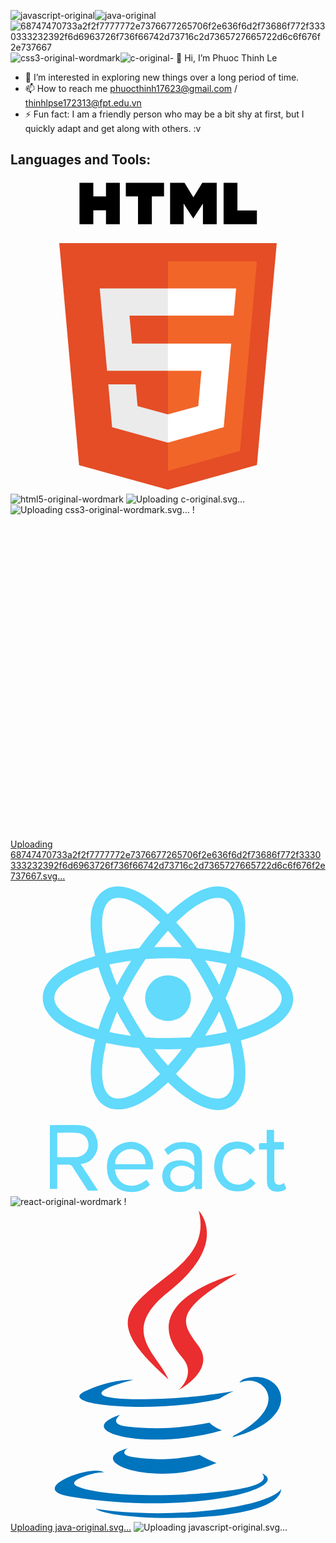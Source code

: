![javascript-original](https://github.com/user-attachments/assets/a1c545e6-38cf-4070-b800-1005830817c3)![java-original](https://github.com/user-attachments/assets/66ce4610-e708-4147-9b78-52cd2f2feb6f)![68747470733a2f2f7777772e7376677265706f2e636f6d2f73686f772f3330333232392f6d6963726f736f66742d73716c2d7365727665722d6c6f676f2e737667](https://github.com/user-attachments/assets/67ae0e0d-8048-4f55-b80e-7940085937f5)![css3-original-wordmark](https://github.com/user-attachments/assets/4ab115ad-a72c-468b-b34f-e57cfa5cd9c4)![c-original](https://github.com/user-attachments/assets/ccf85984-9bb0-4ee9-b370-54edd03b95e6)- 👋 Hi, I’m Phuoc Thinh Le
- 👀 I’m interested in exploring new things over a long period of time.
- 📫 How to reach me phuocthinh17623@gmail.com / thinhlpse172313@fpt.edu.vn
- ⚡ Fun fact: I am a friendly person who may be a bit shy at first, but I quickly adapt and get along with others. :v
## Languages and Tools:

<svg xmlns="http://www.w3.org/2000/svg" viewBox="0 0 128 128"><path fill="#E44D26" d="M27.854 116.354l-8.043-90.211h88.378l-8.051 90.197-36.192 10.033z"/><path fill="#F16529" d="M64 118.704l29.244-8.108 6.881-77.076H64z"/><path fill="#EBEBEB" d="M64 66.978H49.359l-1.01-11.331H64V44.583H36.257l.264 2.969 2.72 30.489H64zm0 28.733l-.049.013-12.321-3.328-.788-8.823H39.735l1.55 17.372 22.664 6.292.051-.015z"/><path d="M28.034 1.627h5.622v5.556H38.8V1.627h5.623v16.822H38.8v-5.633h-5.143v5.633h-5.623V1.627zm23.782 5.579h-4.95V1.627h15.525v5.579h-4.952v11.243h-5.623V7.206zm13.039-5.579h5.862l3.607 5.911 3.603-5.911h5.865v16.822h-5.601v-8.338l-3.867 5.981h-.098l-3.87-5.981v8.338h-5.502V1.627zm21.736 0h5.624v11.262h7.907v5.561H86.591V1.627z"/><path fill="#fff" d="M63.962 66.978v11.063h13.624L76.302 92.39l-12.34 3.331v11.51l22.682-6.286.166-1.87 2.6-29.127.27-2.97h-2.982zm0-22.395v11.064h26.725l.221-2.487.505-5.608.265-2.969z"/></svg>![html5-original-wordmark](https://github.com/user-attachments/assets/ddf3e105-3df5-40b7-8e41-f5268d02174e)
 ![U<svg xmlns="http://www.w3.org/2000/svg" viewBox="0 0 128 128"><path fill="#659AD3" d="M115.4 30.7L67.1 2.9c-.8-.5-1.9-.7-3.1-.7-1.2 0-2.3.3-3.1.7l-48 27.9c-1.7 1-2.9 3.5-2.9 5.4v55.7c0 1.1.2 2.4 1 3.5l106.8-62c-.6-1.2-1.5-2.1-2.4-2.7z"/><path fill="#03599C" d="M10.7 95.3c.5.8 1.2 1.5 1.9 1.9l48.2 27.9c.8.5 1.9.7 3.1.7 1.2 0 2.3-.3 3.1-.7l48-27.9c1.7-1 2.9-3.5 2.9-5.4V36.1c0-.9-.1-1.9-.6-2.8l-106.6 62z"/><path fill="#fff" d="M85.3 76.1C81.1 83.5 73.1 88.5 64 88.5c-13.5 0-24.5-11-24.5-24.5s11-24.5 24.5-24.5c9.1 0 17.1 5 21.3 12.5l13-7.5c-6.8-11.9-19.6-20-34.3-20-21.8 0-39.5 17.7-39.5 39.5s17.7 39.5 39.5 39.5c14.6 0 27.4-8 34.2-19.8l-12.9-7.6z"/></svg>ploading c-original.svg…]()
![<svg xmlns="http://www.w3.org/2000/svg" viewBox="0 0 128 128"><path fill="#131313" d="M89.234 5.856H81.85l7.679 8.333v3.967H73.713v-4.645h7.678l-7.678-8.333V1.207h15.521v4.649zm-18.657 0h-7.384l7.679 8.333v3.967H55.055v-4.645h7.679l-7.679-8.333V1.207h15.522v4.649zm-18.474.19h-7.968v7.271h7.968v4.839H38.471V1.207h13.632v4.839z"/><path fill="#1572B6" d="M27.613 116.706l-8.097-90.813h88.967l-8.104 90.798-36.434 10.102-36.332-10.087z"/><path fill="#33A9DC" d="M64.001 119.072l29.439-8.162 6.926-77.591H64.001v85.753z"/><path fill="#fff" d="M64 66.22h14.738l1.019-11.405H64V43.677h27.929l-.267 2.988-2.737 30.692H64V66.22z"/><path fill="#EBEBEB" d="M64.067 95.146l-.049.014-12.404-3.35-.794-8.883H39.641l1.561 17.488 22.814 6.333.052-.015V95.146z"/><path fill="#fff" d="M77.792 76.886L76.45 91.802l-12.422 3.353v11.588l22.833-6.328.168-1.882 1.938-21.647H77.792z"/><path fill="#EBEBEB" d="M64.039 43.677v11.137H37.136l-.224-2.503-.507-5.646-.267-2.988h27.901zM64 66.221v11.138H51.753l-.223-2.503-.508-5.647-.267-2.988H64z"/></svg>Uploading css3-original-wordmark.svg…]()
!<?xml version="1.0" encoding="utf-8"?><!-- Uploaded to: SVG Repo, www.svgrepo.com, Generator: SVG Repo Mixer Tools -->
<svg width="800px" height="800px" viewBox="0 -141.54 1478.201 1478.201" xmlns="http://www.w3.org/2000/svg">

<g transform="matrix(.569 0 0 .569 199.451 -82.735)">

<linearGradient id="a" gradientUnits="userSpaceOnUse" x1="-2901.952" y1="923.573" x2="-2061.249" y2="1420.331" gradientTransform="matrix(.1234 0 0 -.1234 1158.33 1550.273)">

<stop offset="0" stop-color="#909ca9"/>

<stop offset="1" stop-color="#ededee"/>

</linearGradient>

<path fill="url(#a)" d="M1410.773 814.195l-286.9 93.683-249.599 110.161-69.829 18.435c-17.784 16.916-36.431 34.049-56.599 51.397-22.119 19.082-42.72 36.433-58.553 49.008-17.564 13.88-43.587 39.902-56.814 56.38-19.735 24.721-35.348 50.96-42.071 71.13-11.928 36.433-6.07 73.297 16.916 107.346 29.492 43.369 88.261 87.606 156.785 117.749 34.916 15.4 93.683 35.132 137.92 46.19 73.512 18.651 215.771 38.819 294.054 41.857 15.828.65 37.082.65 37.947 0 1.737-1.088 13.881-24.289 27.979-53.129 48.142-98.238 82.838-190.402 101.703-269.119 11.276-47.706 20.166-111.246 26.019-186.492 1.521-21.036 2.169-91.514.868-115.37-1.953-39.033-5.423-70.692-10.84-101.703-.868-4.555-1.088-8.676-.652-8.892.865-.65 3.467-1.517 38.815-11.712l-7.153-16.912v-.005h.004zm-65.49 38.386c2.602 0 9.539 66.573 11.273 108.646.436 8.89.216 14.745-.216 14.745-1.733 0-36.649-20.599-61.583-36.212-21.687-13.663-62.888-40.988-69.393-46.192-2.173-1.517-1.957-1.733 15.828-7.807 30.14-10.194 101.706-33.18 104.091-33.18zm-146.161 48.143c1.953 0 6.937 2.816 18.865 10.191 44.671 27.974 105.393 61.805 131.415 73.083 8.022 3.469 8.887 2.166-9.542 14.746-39.468 26.889-88.697 53.344-148.983 80.018-10.624 4.771-19.514 8.456-19.73 8.456-.432 0 .865-5.418 2.598-11.925 14.53-54.001 22.772-108.647 23.208-152.452.216-21.687.216-21.687 2.169-22.334-.436.217-.22.217 0 .217zm-30.142 11.492c1.297 1.299.432 49.877-1.304 63.104-3.903 31.662-9.975 61.153-19.947 94.335-2.386 8.018-4.558 14.745-4.987 15.177-.872 1.083-30.581-27.975-40.339-39.251-16.916-19.518-30.141-39.035-39.9-58.117-4.988-9.759-12.793-28.84-12.144-29.492 3.469-2.385 117.753-46.622 118.621-45.756zm-141.826 55.731c.216 0 .432 0 .652.216.432.434 1.953 3.905 3.254 7.807 6.937 18.867 22.548 46.624 35.997 64.407 14.746 19.518 34.048 40.334 50.091 53.996 5.207 4.337 9.975 8.456 10.624 9.108 1.304 1.302 1.737 1.083-33.612 14.53-40.981 15.613-85.656 31.226-136.835 47.706a6825.474 6825.474 0 0 0-36.643 11.928c-1.955.652-1.303-.434 4.335-9.323 25.371-39.686 63.97-117.536 85.657-172.618 3.687-9.542 7.373-19.082 8.025-21.251.868-3.038 1.95-4.121 4.768-5.64 1.518-.43 3.038-.866 3.687-.866zm-43.367 17.999c.649.436-10.411 23.637-21.254 44.889-21.036 40.985-44.022 81.323-74.815 130.331-5.204 8.456-10.19 16.265-10.842 17.132-1.083 1.519-1.519 1.083-4.988-5.638-7.373-14.53-13.447-33.181-16.699-50.313-3.254-16.916-2.602-46.406 1.086-64.621 2.816-13.444 2.602-13.227 9.107-16.481 27.757-14.095 117.537-56.166 118.405-55.299zm374.073 15.182v9.107c0 48.359-5.204 114.716-12.797 163.077-1.301 8.456-2.389 15.393-2.602 15.613 0 0-6.288-1.733-13.661-3.905-32.527-10.193-67.875-25.156-99.754-42.718-21.038-11.494-51.612-30.363-50.743-31.231.213-.215 9.323-4.986 19.947-10.625 42.509-22.118 83.274-45.972 118.622-69.609 13.229-8.892 33.176-23.202 37.518-27.107l3.47-2.602zm-537.802 64.185c.867 0 .65 1.735-.651 9.542-.868 5.64-1.951 16.049-2.382 23.202-1.739 31.662 3.469 55.084 19.082 87.177 4.337 8.892 7.809 16.265 7.589 16.48-1.519 1.303-145.074 43.375-190.183 55.734-13.444 3.685-25.152 6.939-26.024 7.153-1.515.436-1.733.22-1.083-3.47 4.987-31.875 29.276-73.512 63.104-108.644 22.554-23.419 40.554-37.08 71.347-54.648 22.119-12.575 56.165-31.439 58.767-32.309.002-.217.218-.217.434-.217zm338.295 60.503c.216-.216 5.42 2.605 11.708 6.29 46.408 26.891 111.03 51.83 166.108 64.623l4.991 1.086-6.941 3.899c-28.84 16.049-123.606 55.515-220.538 91.732-14.098 5.202-27.975 10.409-30.581 11.492-2.602 1.083-4.988 1.735-4.988 1.519 0-.22 3.906-7.809 8.89-17.132 27.107-50.744 54.433-112.547 68.311-155.485 1.739-4.12 2.82-7.805 3.04-8.024zm-34.48 11.278c.22.221-1.517 4.771-3.687 9.975-18.865 45.756-43.59 95.636-75.249 151.583-8.022 14.314-14.746 25.808-14.966 25.808-.213 0-6.721-3.906-14.527-8.676-45.976-28.192-86.743-62.888-113.414-96.501l-3.905-4.771 19.732-5.422c70.696-19.298 130.762-40.116 190.4-65.704 8.459-3.471 15.4-6.292 15.616-6.292zm214.253 74.815s.217.217 0 0c.216 4.988-10.844 49.661-19.953 81.969-7.589 27.107-14.098 48.361-26.022 85.874-5.204 16.485-9.755 30.143-9.975 30.143-.216 0-1.517-.216-2.818-.647-64.405-11.714-122.089-27.977-176.303-49.661-15.182-6.074-36.866-15.833-38.167-16.916-.432-.438 12.58-6.506 29.06-13.663 98.669-43.154 201.024-92.164 236.153-113.196 4.119-2.603 7.373-3.903 8.025-3.903zm-494.646 16.916c.434.432-27.107 40.118-65.709 94.114-13.444 18.867-29.057 40.985-34.911 49.225-5.856 8.241-14.746 21.253-19.734 29.06l-9.112 14.096-9.759-8.24c-11.494-9.544-31.442-29.927-40.333-41.204-18.651-23.201-31.226-47.706-36.214-70.04-2.386-10.411-2.386-15.618-.22-16.265 3.252-.867 61.153-14.53 115.37-27.11 30.143-6.937 65.054-15.177 77.632-18.213 12.579-3.041 22.774-5.423 22.99-5.423zm27.756 10.626l6.937 7.806c31.231 34.914 63.108 60.724 101.708 83.272 6.941 3.906 12.144 7.373 11.708 7.594-1.514 1.083-134.016 48.136-195.385 69.389-34.478 12.143-62.888 21.901-63.102 21.901-.216 0-2.169-1.299-4.341-2.818l-3.901-2.82 6.288-9.106c20.383-29.493 45.976-61.803 101.707-129.028l38.381-46.19zm173.053 123.822c.213-.215 9.755 3.252 21.464 7.594 28.195 10.624 50.527 17.345 80.456 24.936 36.866 9.326 90.211 18.434 121.657 21.035 4.771.432 7.373.868 6.505 1.519-1.521.868-33.395 11.494-56.816 18.867-37.302 11.708-151.149 45.32-243.962 71.995-17.132 4.987-31.879 9.108-32.746 9.323-2.166.436-9.325-1.519-9.325-2.386 0-.431 5.204-7.153 11.494-14.527 31.225-37.3 62.238-78.935 88.044-118.403 7.154-10.846 13.229-19.736 13.229-19.953zm-38.17 1.087c.216.216-15.179 24.936-42.066 67.439-11.496 17.999-24.291 38.383-28.846 45.54-4.337 6.939-10.842 17.784-14.527 23.854l-6.29 11.061-3.252-.868c-7.809-2.169-62.672-21.471-77.202-27.325-18-7.157-36.649-15.829-50.529-23.202-17.346-9.326-39.03-23.206-37.297-23.637.433-.216 30.143-8.243 65.922-17.999 94.984-25.809 147.678-40.77 182.161-51.612 6.29-1.952 11.71-3.471 11.926-3.251zm269.985 63.318h.216c.868 2.171-34.26 99.755-47.06 130.547-2.815 6.939-3.896 8.677-5.417 8.456-3.687-.213-54.646-7.37-85.66-11.925-53.994-8.24-144.641-24.073-167.409-29.275l-5.204-1.083 32.307-7.378c69.396-15.613 102.791-24.069 136.619-34.478 42.722-13.011 85.011-29.276 127.729-49.225 6.722-3.037 12.361-5.422 13.879-5.639z"/>

<linearGradient id="b" gradientUnits="userSpaceOnUse" x1="-2882.7" y1="10288.81" x2="-2206.249" y2="10288.81" gradientTransform="matrix(.1234 0 0 -.1234 1158.33 1550.273)">

<stop offset="0" stop-color="#939fab"/>

<stop offset="1" stop-color="#dcdee1"/>

</linearGradient>

<path fill="url(#b)" d="M1114.983 145.414c-4.771-.647-81.757 27.11-131.415 47.275-67.01 27.327-119.052 53.351-151.148 75.899-11.925 8.461-26.891 23.422-29.273 29.276-.867 2.169-1.303 4.771-1.303 7.373l29.06 27.541 69.175 22.119 164.594 29.493 188.228 32.312 1.953-16.264c-.649 0-1.085-.216-1.73-.216l-24.728-3.905-4.984-8.89c-25.59-45.107-53.781-101.056-70.261-138.789-12.793-29.276-24.938-63.102-31.662-87.391-3.687-14.746-4.119-15.613-6.501-15.829v-.005h-.005zm-3.474 11.063h.223c.213.214 1.081 6.29 1.95 13.442 3.683 30.364 10.411 59.635 21.035 91.297 8.022 23.855 8.022 22.555-1.301 19.734-22.119-6.07-121.221-23.202-193-33.177-11.494-1.519-21.253-3.036-21.253-3.252-.867-.867 51.827-28.41 75.031-39.25 29.709-13.665 111.246-47.711 117.315-48.794zm-209.047 97.15l8.461 2.816c45.97 15.616 161.551 37.736 225.31 42.94 7.154.651 13.229 1.303 13.442 1.303.216.216-5.852 3.469-13.661 7.154-30.79 15.397-64.621 34.264-88.042 48.794-6.937 4.335-13.229 7.807-14.094 7.807-.868 0-5.42-.868-10.191-1.519l-8.674-1.303-21.683-21.253c-38.167-37.08-68.094-65.704-79.588-76.549l-11.28-10.19zm-8.671 6.721l30.576 38.168c16.696 21.035 33.611 41.635 37.301 46.187 3.683 4.557 6.721 8.245 6.505 8.461-.868.65-44.236-7.809-67.226-13.011-23.637-5.423-33.395-8.025-47.924-12.577l-11.928-3.905v-3.038c.216-14.53 18.651-36.214 49.877-58.331l2.819-1.954zm259.791 52.046c.869 0 1.95 1.951 4.552 7.806 7.373 16.263 30.364 60.07 35.997 68.526 1.74 2.822 4.771 3.038-25.802-1.95-73.512-11.93-97.152-15.829-97.152-16.263 0-.216 2.169-1.735 4.988-3.254 22.771-12.575 45.756-28.624 66.142-45.756 4.988-4.121 9.542-8.024 10.407-8.676.216-.433.652-.649.868-.433z"/>

<radialGradient id="c" cx="-14217.448" cy="7277.705" r="898.12" gradientTransform="matrix(-.1185 -.0178 -.036 .237 -198.955 -1314.415)" gradientUnits="userSpaceOnUse">

<stop offset="0" stop-color="#ee352c"/>

<stop offset="1" stop-color="#a91d22"/>

</radialGradient>

<path fill="url(#c)" d="M804.66 294.828s-4.768 7.593-.215 18.87c2.822 6.937 11.061 15.393 20.384 24.069 0 0 96.5 94.114 108.211 107.561 53.344 61.585 76.549 122.305 78.718 206.012 1.301 53.78-8.894 101.054-34.264 155.919-45.106 98.453-140.307 207.098-287.117 327.67l21.472-7.157c13.878-10.411 32.745-21.467 76.982-45.756 102.137-55.952 217.071-107.346 358.028-160.258 202.971-76.335 536.715-165.681 726.676-194.736l19.737-3.038-3.038-4.771c-17.345-26.891-29.276-43.587-43.59-61.369-41.633-51.612-92.157-93.463-153.964-128.161-85.007-47.489-194.956-84.571-334.173-112.112-26.239-5.207-83.923-15.181-130.763-22.337-99.321-15.393-163.51-26.021-234.203-38.165-25.37-4.339-63.323-10.843-88.478-16.263-13.011-2.822-37.947-8.676-57.464-15.398-15.613-6.075-38.168-12.147-42.939-30.58zm55.952 54.216c.214-.214 3.683 1.083 8.24 2.602 8.24 2.816 18.865 6.07 31.446 9.542a1599.47 1599.47 0 0 0 28.624 7.589c13.011 3.251 23.852 6.288 24.068 6.288 1.521 1.519 23.424 71.558 30.797 98.449 2.815 10.195 4.988 18.867 4.771 18.867-.223.22-2.605-3.469-5.423-8.456-25.373-44.673-65.491-89.995-111.899-126.428-6.069-4.333-10.624-8.237-10.624-8.453zm106.692 29.492c1.085 0 5.856.651 11.708 1.951 36.866 8.24 103.008 20.818 145.293 27.975 7.157 1.083 12.797 2.387 12.797 2.818 0 .436-2.605 1.951-5.859 3.688-7.153 3.685-35.997 20.815-45.536 27.322-24.073 16.047-45.756 33.395-61.371 49.008-6.288 6.29-11.712 11.494-11.712 11.494s-1.297-3.685-2.386-8.242c-7.802-30.143-24.069-74.816-38.815-106.258-2.386-4.986-4.339-9.541-4.339-9.973 0 .433 0 .217.22.217zm187.795 35.781c1.301.432 3.47 7.806 7.806 24.069 8.025 31.446 11.712 66.576 10.411 99.321-.436 9.108-.868 17.564-1.304 18.651l-.649 2.166-11.276-3.685c-23.204-7.373-60.935-18.435-93.245-27.541-18.436-4.988-33.395-9.542-33.395-9.975 0-1.303 26.891-28.192 38.383-38.383 21.898-19.303 81.316-65.275 83.269-64.623zm14.963 2.166c.652-.647 89.779 14.746 130.331 22.554 30.145 5.854 73.948 14.963 76.549 16.049 1.301.432-3.254 3.034-17.784 9.539-57.248 25.808-99.754 49.008-142.036 77.202-11.06 7.373-20.386 13.444-20.602 13.444-.216 0-.433-6.287-.433-13.878 0-41.201-8.241-82.838-23.424-117.968-1.517-3.47-2.818-6.722-2.601-6.942zm230.516 45.542c.652.65-2.169 18.217-4.771 28.624-7.806 32.312-28.84 80.24-54.643 125.343-4.558 8.024-8.677 14.53-9.114 14.746-.429.216-6.285-3.038-13.009-6.941-25.154-14.746-53.778-28.624-85.007-41.637-8.671-3.685-16.263-6.723-16.48-7.153-1.521-1.303 68.308-47.493 105.174-69.612 29.276-17.781 76.982-44.239 77.85-43.37zm16.48 2.601c1.953 0 41.421 10.844 62.019 16.916 50.963 15.181 109.512 36.648 147.679 53.996l15.828 7.159-11.056 2.6c-93.245 21.467-173.049 46.192-250.034 77.418-6.289 2.602-11.928 4.771-12.357 4.771-.436 0 1.733-4.987 4.552-11.061 23.204-49.225 38.167-100.62 41.85-144.427.221-4.121.867-7.372 1.519-7.372zm-392.938 90.213c.649-.652 30.793 6.506 47.057 11.056 24.721 6.942 77.198 24.505 77.198 25.808 0 .216-5.853 5.204-12.79 11.278-28.408 23.637-55.734 48.572-88.481 80.234-9.759 9.328-17.997 16.917-18.429 16.917-.436 0-.649-1.304-.436-3.038 4.987-36.433 3.906-83.272-3.034-130.763-.653-6.074-1.302-11.276-1.085-11.492zm633.433.652c.429.431-13.881 22.984-22.988 35.777-13.009 18.649-32.098 43.375-75.252 97.588-22.765 28.622-48.358 60.936-56.812 71.778-8.678 10.842-15.831 19.948-16.051 19.948-.216 0-3.031-3.901-6.069-8.671-24.289-36.433-53.349-68.311-87.829-96.935-6.505-5.423-13.658-11.278-16.044-13.013-2.386-1.734-4.339-3.469-4.339-3.685 0-.649 36.862-16.483 64.841-27.757 49.01-19.952 115.794-43.805 165.892-59.203 26.24-8.239 54.215-16.263 54.651-15.827zm16.696 4.334c.865-.215 6.072 2.387 12.361 6.07 52.697 30.143 104.305 68.962 145.077 108.864 11.492 11.278 39.9 40.77 39.464 40.986 0 0-9.975.867-21.683 1.733-91.296 6.942-208.178 26.239-320.511 53.345-7.589 1.733-14.31 3.252-14.746 3.252-.429 0 8.025-8.456 18.653-18.647 65.922-63.538 96.067-103.656 131.628-175.22 4.986-10.623 9.325-19.731 9.757-20.383-.216 0-.216 0 0 0zm-482.936 49.446c3.038.647 31.229 13.88 52.48 24.503 19.517 9.755 48.794 25.372 50.311 26.671.216.216-10.195 5.638-22.984 11.928-40.772 20.384-75.684 39.682-112.118 61.802-10.408 6.29-19.082 11.497-19.298 11.497-.868 0-.652-.872 5.204-11.497 19.518-35.561 35.129-78.065 44.023-119.486.864-3.252 1.733-5.418 2.382-5.418zm-28.192 5.202c.652.652-6.721 27.323-11.273 41.853-8.894 27.541-23.856 62.02-38.383 88.043-3.474 6.069-8.677 14.961-11.496 19.948l-5.42 8.674-12.144-11.707c-14.094-13.663-25.59-22.12-40.333-29.712-5.859-3.033-10.411-5.638-10.411-6.069 0-1.735 37.082-35.347 65.49-59.635 20.383-17.566 63.321-52.045 63.97-51.395zm172.404 70.913l10.627 6.937c24.282 15.833 52.906 36.866 74.813 55.298 12.357 10.19 36.21 31.662 40.985 36.866l2.598 2.822-17.561 4.986c-99.321 27.538-176.087 52.043-265.649 85.007-9.975 3.685-18.433 6.721-19.085 6.721-1.297 0-2.385 1.083 19.954-19.519 57.251-52.691 107.992-110.812 145.726-167.411l7.592-11.707zm-45.324 11.276c.432.432-29.276 42.284-47.06 65.922-21.251 28.192-58.985 75.465-85.007 106.256-10.84 12.797-20.163 23.422-20.599 23.64-.652.216-.868-3.036-.868-8.024 0-26.242-6.721-54.216-18.433-78.068-4.988-9.975-5.856-12.361-4.768-13.444 4.119-3.688 67.223-39.686 107.123-61.153 26.89-14.312 68.956-35.563 69.612-35.129zm-274.107 67.225c.652 0 5.64 2.6 11.279 5.638 13.878 7.589 26.239 16.046 37.298 25.156.432.432-5.204 4.988-12.577 10.406-20.602 14.746-51.828 38.385-70.041 52.915-19.088 15.18-19.734 15.613-17.568 12.361 14.314-21.903 21.467-34.264 29.06-50.093 6.721-14.094 13.442-30.793 18.213-45.323 1.734-6.289 3.904-11.06 4.336-11.06zm73.083 57.248c1.081-.214 2.386 1.735 8.238 10.411 12.361 18.429 21.903 43.154 24.292 63.104l.429 4.339-29.705 11.494c-53.133 20.599-102.139 40.985-135.322 56.162-9.322 4.339-25.587 12.144-36.211 17.352-10.627 5.418-19.301 9.539-19.301 9.323s6.721-5.204 14.961-11.278c64.844-47.055 121.007-98.669 163.076-150.279 4.555-5.423 8.677-10.411 9.107-10.627l.436-.001zm-33.612 8.242c.868.867-23.853 28.84-40.768 45.971-41.853 42.723-83.273 76.12-134.669 108.649-6.505 4.119-12.359 7.804-13.011 8.24-1.519.867.432-1.303 22.986-25.808 14.314-15.397 25.155-28.408 37.516-44.453 8.24-10.624 9.759-12.143 21.688-20.604 31.878-22.987 105.39-72.864 106.258-71.995z"/>

</g>

<path fill="#231F1F" d="M265.747 900.102c-2.276 0-4.553.217-6.809.217-45.975 2.45-76.983 22.683-95.113 62.195-15.506 35.735-13.813 82.446.174 118.4 16.265 35.131 42.547 53.672 86.416 60.675 9.282 1.52 15.506 6.616 33.483 27.606l22.12 25.915h40.118l-26.676-26.892c-14.746-14.745-26.673-27.584-26.673-28.712 0-1.127 5.641-3.599 12.469-5.68 22.51-6.812 41.203-24.202 54.279-50.854 10.583-21.402 12.102-28.018 13.619-54.646 3.969-79.26-37.82-128.813-107.409-128.247l.002.023zm35.173 207.27c-19.517 9.453-47.857 11.34-66.356 4.553-19.127-7.025-37.646-26.889-45.975-49.377-9.259-24.591-7.937-69.956 2.646-90.386 17.023-32.528 39.534-47.49 72.43-47.49 48.792 0 76.549 29.884 80.171 86.048 2.863 46.885-12.838 82.058-42.895 96.632l-.021.02zm693.025-139.568c-16.828 0-29.709 6.811-38.385 20.231l-6.809 10.627v-27.628h-29.123v165.678h29.104v-52.956c0-48.424.604-54.084 7.371-67.335 9.326-18.172 25.371-27.234 40.879-22.897l10.408 3.036v-28.712h-13.445v-.044zm-171.098-1.519c-5.705 0-11.756.76-17.781 2.084-38.971 10.19-60.938 47.489-59.594 85.873 0 32.139 6.244 48.206 21.752 65.057 31.77 26.065 60.502 28.146 99.275 14.161 6.615-2.819 13.814-6.072 13.814-6.072v-26.065l-13.814 7.156c-31.379 13.661-55.016 13.661-73.949-2.43-12.076-12.296-17.391-27.042-19.84-43.868h117.426v-22.339c0-45.539-27.41-74.294-67.313-73.557h.024zm-47.492 72.647s4.338-28.407 20.428-39.554c7.744-5.466 16.633-8.11 25.328-8.11 8.719 0 17.414 2.818 24.592 8.306 14.748 11.341 17.219 39.143 17.219 39.143h-87.566v.215h-.001zm-702.111-29.881c-31.573-19.128-45.582-32.921-43.869-49.185 4.9-44.997 60.503-38.773 91.295-21.749l.219-30.272s-17.024-7.373-41.421-7.764c-37.429-.564-61.63 11.709-72.97 36.691-16.656 36.865-1.908 64.665 51.396 95.677 29.925 17.412 43.152 32.528 43.152 49.008 0 34.047-41.05 45.931-83.401 24.57-8.716-4.337-16.09-7.959-16.48-7.959-1.519 9.651-.736 32.745-.736 32.745s13.012 5.466 32.527 9.236c48.4 9.65 92.445-13.054 96.608-49.919 3.622-34.609-8.893-52.761-56.318-81.104l-.002.025zm1178.454-43.155c-5.682 0-11.711.78-18 2.103-38.924 10.192-60.85 47.492-59.354 85.876 0 32.095 6.225 48.011 21.729 64.838 31.771 26.089 60.504 28.191 99.473 14.184 6.592-2.818 13.77-6.026 13.77-6.026v-26.109l-13.791 7.197c-31.443 13.619-55.082 13.619-73.947-2.471-12.145-12.274-17.414-26.847-19.865-43.871h117.232v-22.336c0-45.321-27.412-74.099-67.313-73.339l.066-.046zm-47.492 72.646s4.381-28.365 20.449-39.729c7.721-5.485 16.611-8.132 25.307-8.132 8.674 0 17.414 2.819 24.594 8.327 14.746 11.342 17.219 39.338 17.219 39.338h-87.545l-.024.196zm-533.809-29.123c-31.573-19.083-45.54-32.92-43.848-49.185 4.9-45.02 60.504-38.773 91.296-21.749l.218-30.272s-17.024-7.374-41.421-7.722c-37.429-.563-61.63 11.711-72.991 36.692-16.633 36.864-1.692 64.666 51.437 95.677 29.884 17.393 43.111 32.312 43.111 48.792 0 34.047-41.029 46.126-83.381 24.569-8.674-4.337-16.046-7.916-16.48-7.916-1.519 9.649-.736 32.746-.736 32.746s12.858 5.27 32.31 9.237c48.445 9.672 92.51-13.012 96.653-49.877 3.6-34.437-8.891-52.587-56.167-80.952v-.04zm752.421-42.005c-16.828 0-29.859 6.829-38.383 20.254l-6.811 10.582v-27.583h-29.123V1136.3h29.102v-52.954c0-48.403.584-54.085 7.375-67.313 9.324-18.15 25.369-27.235 40.875-22.878l10.408 3.035v-28.775h-13.443zm-984.021 41.05V902.941h-29.361v233.728h123.478v-27.604h-94.116v-100.601zm679.015 32.896l-24.201 62.975-23.27-63.322-23.637-70.173h-30.055c19.475 55.212 40.658 111.376 62.02 165.829 9.26.216 18.541 0 27.799 0l32.682-82.058 33.287-83.75h-28.732s-12.688 33.266-25.914 70.521l.021-.022zM506.455 839.251c4.728 0 8.674-1.516 11.927-4.769 3.208-3.211 4.9-6.984 4.9-11.711 0-4.728-1.692-8.675-4.9-11.711-3.253-3.035-7.005-4.555-11.711-4.555-4.769 0-8.717 1.52-11.927 4.728-3.252 3.211-4.727 7.158-4.727 11.712 0 4.771 1.519 8.716 4.727 11.711 3.037 3.034 6.984 4.553 11.711 4.553v.042zm-10.408-26.889c2.818-2.818 6.245-4.121 10.625-4.121 4.121 0 7.548 1.303 10.411 4.121 2.819 2.819 4.337 6.245 4.337 10.409 0 4.163-1.518 7.764-4.337 10.582-2.862 2.817-6.29 4.163-10.411 4.163-4.185 0-7.59-1.301-10.408-4.163-2.819-2.818-4.337-6.419-4.337-10.582 0-4.164 1.301-7.589 4.12-10.409zm7.003 11.928h1.908c1.346 0 2.668 1.3 3.795 3.773l2.279 5.116h3.577l-2.818-5.683c-1.149-2.275-2.276-3.598-3.6-3.969 1.67-.39 2.992-.953 3.947-2.082.952-.974 1.3-2.298 1.3-3.795 0-1.734-.542-3.034-1.69-3.989-1.302-1.084-3.384-1.669-6.074-1.669h-6.026v21.187h3.035v-8.891l.367.002zm0-9.846h2.647c1.908 0 3.253.39 3.99.953.716.564.911 1.303.911 2.646 0 2.45-1.52 3.601-4.337 3.601h-3.252v-7.2h.041zm-485.018 7.958c0-7.373-.216-12.858-.39-16.09h.174c.758 3.814 1.691 6.657 2.45 8.543l28.19 62.975h4.728l28.19-63.538c.761-1.733 1.52-4.337 2.452-7.959h.216c-.563 6.29-.758 11.754-.758 16.112v55.581h9.648v-82.622h-12.1L54.919 852.87c-.955 2.276-2.278 5.683-3.969 10.193h-.392c-.563-2.234-1.886-5.639-3.772-9.803l-25.33-58.053H8.598v82.621h9.281v-55.385l.153-.041zm96.045.154h8.329v51.458h-8.329v-51.458zm4.164-18.868c1.736 0 3.21-.587 4.337-1.734 1.15-1.129 1.91-2.603 1.91-4.337 0-1.692-.565-3.211-1.887-4.337-1.171-1.15-2.668-1.737-4.381-1.737-1.69 0-3.208.587-4.338 1.737-1.146 1.126-1.907 2.645-1.907 4.337 0 1.887.586 3.208 1.907 4.337 1.304 1.147 2.647 1.734 4.338 1.734h.021zm63.54 71.455v-9.066c-4.555 3.405-9.456 5.098-14.53 5.098-6.07 0-10.995-2.081-14.595-6.07-3.577-3.947-5.485-9.436-5.485-16.266 0-7.156 1.908-12.84 5.854-17.177 3.795-4.163 8.719-6.245 14.748-6.245 4.922 0 9.647 1.52 14.009 4.557v-9.65c-3.968-2.082-8.5-3.037-13.619-3.037-9.456 0-16.827 3.037-22.335 8.894-5.466 5.854-8.285 13.813-8.285 23.42 0 8.543 2.45 15.722 7.548 21.209 5.312 5.637 12.102 8.5 20.428 8.5 6.438-.178 11.707-1.523 16.262-4.167zm23.831-27.433c0-6.788 1.518-12.273 4.337-16.049 2.647-3.403 5.855-5.116 9.65-5.116 3.21 0 5.486.585 7.155 1.908v-9.846c-1.3-.563-3.187-.758-5.637-.758-3.405 0-6.439 1.146-9.107 3.253-2.819 2.231-5.074 5.638-6.397 9.975h-.216v-12.08h-9.433v58.985h9.454V847.71h.194zm54.279 31.443c8.892 0 16.048-2.863 21.36-8.543 5.29-5.641 7.936-13.229 7.936-22.686 0-9.647-2.427-17.021-7.372-22.51-4.9-5.483-11.711-8.132-20.603-8.132s-16.048 2.647-21.36 7.764c-5.681 5.641-8.674 13.599-8.674 23.813 0 8.891 2.429 16.265 7.548 21.751 5.29 5.68 12.295 8.521 21.165 8.521v.022zm-13.445-48.055c3.6-3.795 8.329-5.683 14.182-5.683 6.074 0 10.627 1.888 14.01 5.683 3.404 3.969 5.097 9.63 5.097 17.197 0 7.198-1.519 12.859-4.729 16.654-3.208 3.969-7.936 6.071-14.183 6.071-6.071 0-10.777-2.104-14.377-6.071-3.577-3.99-5.291-9.456-5.291-16.654-.368-7.156 1.519-13.01 5.291-17.197zm84.141 42.916c3.599-3.208 5.509-7.155 5.509-12.102 0-4.337-1.52-7.936-4.338-10.777-2.3-2.275-5.854-4.337-10.994-6.419-4.556-1.906-7.374-3.6-8.893-4.923-1.517-1.517-2.45-3.402-2.45-6.071 0-2.45.955-4.337 2.821-5.855 1.908-1.516 4.337-2.253 7.59-2.253 5.096 0 9.454 1.343 13.443 4.185v-9.456c-3.816-1.906-7.958-2.817-12.686-2.817-6.071 0-11.189 1.671-14.964 4.899-3.969 3.212-5.854 7.375-5.854 12.274 0 4.337 1.3 7.938 3.771 10.582 2.082 2.256 5.641 4.556 10.583 6.614 4.729 2.083 7.938 3.968 9.65 5.485 1.691 1.52 2.45 3.405 2.45 5.641 0 5.506-3.772 8.349-11.146 8.349-5.682 0-10.776-1.866-15.333-5.638v10.189c4.121 2.475 9.066 3.601 14.53 3.601 7.005-.368 12.49-2.081 16.264-5.486l.047-.022zm45.019-56.73c-8.893 0-16.048 2.647-21.361 7.764-5.638 5.641-8.674 13.599-8.674 23.813 0 8.891 2.452 16.265 7.547 21.751 5.313 5.68 12.295 8.521 21.187 8.521 9.107 0 16.048-2.861 21.36-8.545 5.313-5.637 7.958-13.227 7.958-22.683 0-9.65-2.472-17.022-7.374-22.509-5.115-5.487-11.927-8.133-20.601-8.133l-.042.021zm18.345 31.012c0 7.198-1.518 12.859-4.727 16.654-3.21 3.969-7.938 6.071-14.184 6.071-6.074 0-10.778-2.104-14.379-6.071-3.577-3.99-5.29-9.456-5.29-16.654 0-7.59 1.888-13.444 5.683-17.393 3.576-3.773 8.306-5.682 14.182-5.682 5.854 0 10.561 1.907 13.964 5.682 3.037 4.163 4.729 9.824 4.729 17.393h.022zm25.547 29.513h9.433v-51.068h13.813v-7.938H428.93v-9.108c0-8.282 3.208-12.446 9.845-12.446 2.234 0 4.511.563 6.203 1.518v-8.521c-1.692-.759-3.969-.932-6.812-.932-5.095 0-9.258 1.519-12.664 4.727-3.969 3.773-6.071 8.674-6.071 15.312v9.672h-9.978v7.936h9.978v50.876l.067-.028zm38.75-16.091c0 11.538 5.098 17.414 15.506 17.414 3.774 0 6.614-.606 8.891-1.951v-8.11c-1.734 1.302-3.795 1.91-6.071 1.91-3.208 0-5.464-.762-6.788-2.475-1.345-1.689-2.103-4.554-2.103-8.501v-33.286h14.961v-7.938h-14.961v-17.39c-3.253 1.127-6.44 2.082-9.456 3.034v14.355h-10.192v7.938h10.192v34.979l.021.021zm1014.88 108.73c-3.209-3.034-7.004-4.553-11.709-4.553-4.77 0-8.719 1.519-11.928 4.771-3.209 3.188-4.729 7.155-4.729 11.711 0 4.728 1.52 8.675 4.705 11.709 3.211 3.036 7.156 4.556 11.928 4.556 4.705 0 8.674-1.52 11.928-4.729 3.188-3.253 4.879-7.004 4.879-11.709-.174-4.771-1.887-8.719-5.096-11.754l.022-.002zm-1.517 22.338c-2.82 2.818-6.246 4.119-10.41 4.119-4.119 0-7.545-1.301-10.408-4.119-2.818-2.863-4.338-6.441-4.338-10.627 0-4.121 1.301-7.545 4.164-10.408 2.818-2.817 6.225-4.121 10.582-4.121 4.121 0 7.549 1.304 10.41 4.121 2.818 2.863 4.336 6.287 4.336 10.408 0 4.382-1.301 7.764-4.336 10.627zm-8.502-9.651c1.691-.39 3.037-1.149 3.969-2.081.955-.977 1.303-2.301 1.303-3.815 0-1.692-.543-3.037-1.691-3.969-1.301-1.085-3.404-1.671-6.07-1.671h-6.029v21.164h3.037v-8.891h1.885c1.303 0 2.604 1.3 3.773 3.773l2.254 5.096h3.602l-2.818-5.683c-.977-2.472-2.105-3.601-3.252-3.97l.037.047zm-2.082-1.907h-3.252v-7.155h2.668c1.887 0 3.209.345 3.969.932.758.563.932 1.301.932 2.646 0 2.45-1.518 3.579-4.336 3.579l.019-.002zM933.443 816.353h2.646v-21.187h7.002v-2.646h-16.652v2.646h7.006v21.187h-.002zm16.047-15.917c0-2.062 0-3.753-.152-4.705.174 1.126.564 1.887.738 2.45l8.133 18.172h1.301l8.152-18.347c.219-.563.393-1.301.76-2.275-.174 1.887-.174 3.401-.174 4.553v16.048h2.82V792.52h-3.406l-7.371 16.438c-.174.587-.762 1.734-1.129 3.037h-.217c-.152-.761-.541-1.519-1.084-2.818l-7.373-16.655h-3.816v23.854h2.666v-15.917l.152-.023z"/>

</svg>[Uploading 68747470733a2f2f7777772e7376677265706f2e636f6d2f73686f772f3330333232392f6d6963726f736f66742d73716c2d7365727665722d6c6f676f2e737667.svg…]()
<svg xmlns="http://www.w3.org/2000/svg" viewBox="0 0 128 128"><g fill="#61DAFB"><circle cx="64" cy="47.5" r="9.3"/><path d="M64 81.7C71.3 88.8 78.5 93 84.3 93c1.9 0 3.7-.4 5.2-1.3 5.2-3 7.1-10.5 5.3-21.2-.3-1.9-.7-3.8-1.2-5.8 2-.6 3.8-1.2 5.6-1.8 10.1-3.9 15.7-9.3 15.7-15.2 0-6-5.6-11.4-15.7-15.2-1.8-.7-3.6-1.3-5.6-1.8.5-2 .9-3.9 1.2-5.8 1.7-10.9-.2-18.5-5.4-21.5-1.5-.9-3.3-1.3-5.2-1.3-5.7 0-13 4.2-20.3 11.3C56.7 6.3 49.5 2.1 43.7 2.1c-1.9 0-3.7.4-5.2 1.3-5.2 3-7.1 10.5-5.3 21.2.3 1.9.7 3.8 1.2 5.8-2 .6-3.8 1.2-5.6 1.8-10.1 3.9-15.7 9.3-15.7 15.2 0 6 5.6 11.4 15.7 15.2 1.8.7 3.6 1.3 5.6 1.8-.5 2-.9 3.9-1.2 5.8-1.7 10.7.2 18.3 5.3 21.2 1.5.9 3.3 1.3 5.2 1.3 5.8.2 13-4 20.3-11zm-5.6-13.5c1.8.1 3.7.1 5.6.1 1.9 0 3.8 0 5.6-.1-1.8 2.4-3.7 4.6-5.6 6.7-1.9-2.1-3.8-4.3-5.6-6.7zM46 57.9c1 1.7 1.9 3.3 3 4.9-3.1-.4-6-.9-8.8-1.5.9-2.7 1.9-5.5 3.1-8.3.8 1.6 1.7 3.3 2.7 4.9zm-5.8-24.1c2.8-.6 5.7-1.1 8.8-1.5-1 1.6-2 3.2-3 4.9-1 1.7-1.9 3.3-2.7 5-1.3-2.9-2.3-5.7-3.1-8.4zm5.5 13.7c1.3-2.7 2.7-5.4 4.3-8.1 1.5-2.6 3.2-5.2 4.9-7.8 3-.2 6-.3 9.1-.3 3.2 0 6.2.1 9.1.3 1.8 2.6 3.4 5.2 4.9 7.8 1.6 2.7 3 5.4 4.3 8.1-1.3 2.7-2.7 5.4-4.3 8.1-1.5 2.6-3.2 5.2-4.9 7.8-3 .2-6 .3-9.1.3-3.2 0-6.2-.1-9.1-.3-1.8-2.6-3.4-5.2-4.9-7.8-1.6-2.7-3-5.4-4.3-8.1zm39.1-5.4l-2.7-5c-1-1.7-1.9-3.3-3-4.9 3.1.4 6 .9 8.8 1.5-.9 2.8-1.9 5.6-3.1 8.4zm0 10.8c1.2 2.8 2.2 5.6 3.1 8.3-2.8.6-5.7 1.1-8.8 1.5 1-1.6 2-3.2 3-4.9.9-1.5 1.8-3.2 2.7-4.9zm2.3 34.7c-.8.5-1.8.7-2.9.7-4.9 0-11-4-17-10 2.9-3.1 5.7-6.6 8.5-10.5 4.7-.4 9.2-1.1 13.4-2.1.5 1.8.8 3.6 1.1 5.4 1.4 8.5.3 14.6-3.1 16.5zm5.2-52.7c11.2 3.2 17.9 8.1 17.9 12.6 0 3.9-4.6 7.8-12.7 10.9-1.6.6-3.4 1.2-5.2 1.7-1.3-4.1-2.9-8.3-4.9-12.6 2-4.3 3.7-8.5 4.9-12.6zm-8-28.2c1.1 0 2 .2 2.9.7 3.3 1.9 4.5 7.9 3.1 16.5-.3 1.7-.7 3.5-1.1 5.4-4.2-.9-8.7-1.6-13.4-2.1-2.7-3.9-5.6-7.4-8.5-10.5 6-5.9 12.1-10 17-10zM69.6 26.8c-1.8-.1-3.7-.1-5.6-.1s-3.8 0-5.6.1c1.8-2.4 3.7-4.6 5.6-6.7 1.9 2.1 3.8 4.4 5.6 6.7zM40.9 7.4c.8-.5 1.8-.7 2.9-.7 4.9 0 11 4 17 10-2.9 3.1-5.7 6.6-8.5 10.5-4.7.4-9.2 1.1-13.4 2.1-.5-1.8-.8-3.6-1.1-5.4-1.4-8.5-.3-14.5 3.1-16.5zm-5.2 52.7C24.5 56.9 17.8 52 17.8 47.5c0-3.9 4.6-7.8 12.7-10.9 1.6-.6 3.4-1.2 5.2-1.7 1.3 4.1 2.9 8.3 4.9 12.6-2 4.3-3.7 8.6-4.9 12.6zm2.1 11c.3-1.7.7-3.5 1.1-5.4 4.2.9 8.7 1.6 13.4 2.1 2.7 3.9 5.6 7.4 8.5 10.5-6 5.9-12.1 10-17 10-1.1 0-2-.2-2.9-.7-3.4-1.9-4.5-8-3.1-16.5zm-4.2 41.2c2.2-2.7 2.3-5.7 1.1-8.7-1.2-3-3.7-4.4-6.8-4.5-3.7-.1-7.5 0-11.2 0H16V125h3v-9.8h4.7c.6 0 1.1.2 1.4.7l6 9.3c.1.2.4.5.6.5h3.9c-2.4-3.7-4.7-7.2-7.1-10.8 2.1-.3 3.9-1 5.1-2.6zm-14.6-.2v-9.9h1.1c2.3 0 4.7-.1 7 .1 2.7.1 4.6 2.2 4.6 4.9s-2.2 4.8-4.9 4.9c-2.4.1-4.8 0-7.8 0zm38.7 1.3c-1.6-7-8-8.8-12.9-6.6-3.8 1.7-5.5 5-5.6 9.1-.1 3.1.8 5.9 3.2 8 2.7 2.4 6 2.7 9.4 2.1 1.9-.4 3.6-1.3 4.9-2.7-.5-.7-1-1.4-1.5-2-2.8 2.4-5.9 3.2-9.3 1.6-2.2-1.1-3.3-3.8-3.5-5.8h15.5v-1.3c.1-.9 0-1.7-.2-2.4zM42.6 115c-.3-3 2.7-6.2 6-6.2 3.8-.1 6.2 2.2 6.3 6.2H42.6zm30.7-8.7c-1.5-.3-3.1-.4-4.6-.3-2.4.2-4.5 1.3-6.2 3.1.5.7.9 1.4 1.5 2.2.2-.2.4-.4.6-.5 1.6-1.5 3.5-2.3 5.8-2.1 1.8.1 3.5.7 4 2.5.4 1.4.3 2.9.4 4.4-.3 0-.4-.1-.5-.2-2.4-2-5.1-2.4-8-1.7-2.7.7-4.4 2.8-4.6 5.5-.2 3.1 1.2 5.4 3.9 6.5 1.7.7 3.6.7 5.4.3 1.4-.3 2-1.1 4-2.2v1.3h2.8c0-4 .1-8.9 0-13.5 0-2.9-1.7-4.7-4.5-5.3zm1.4 12.6c-.1.3 0 .6 0 .9 0 2.1-.5 2.8-2.5 3.6-1.4.5-2.9.7-4.4.2-1.7-.5-2.9-2-2.9-3.7-.1-1.7 1-3.4 2.7-3.9 2.3-.8 4.4-.3 6.3 1.1.6.5 1 1 .8 1.8zm15.6-9.9c2.6-.8 5-.3 6.8 1.9l.3.2c.7-.6 1.3-1.2 2.1-1.9-.3-.3-.4-.5-.6-.8-2.9-3.1-8.6-3.5-12.1-1-4.9 3.6-4.8 10.6-2.4 14.3 2.3 3.5 5.6 4.7 9.5 4.2 2.3-.3 4.2-1.4 5.7-3.3-.7-.6-1.4-1.2-2.1-1.9-.2.2-.3.3-.4.5-2.7 3-7.2 2.7-9.6-.5-1.4-1.9-1.7-4.1-1.3-6.3.2-2.5 1.5-4.5 4.1-5.4zm20.8 13.6c-.2.1-.3.2-.3.2-.8.6-1.6.7-2.5.4-.9-.4-1-1.2-1.1-2v-11.4c0-.2 0 .2.1-.8h3.8v-3h-4v-5h-3v5.4h-2.6c-.2 0-.5.2-.5.4-.1.7 0 1.2 0 2.2h3.2v12.8c0 1.6.4 3 1.8 3.8 1.5.9 4.4.7 5.7-.4.2-.1.3-.5.3-.6-.3-.6-.6-1.3-.9-2z"/></g></svg>![react-original-wordmark](https://github.com/user-attachments/assets/30dcfc28-2af5-4e1c-b85b-335432c425b3)
!<svg xmlns="http://www.w3.org/2000/svg" viewBox="0 0 128 128"><path fill="#0074BD" d="M47.617 98.12s-4.767 2.774 3.397 3.71c9.892 1.13 14.947.968 25.845-1.092 0 0 2.871 1.795 6.873 3.351-24.439 10.47-55.308-.607-36.115-5.969zm-2.988-13.665s-5.348 3.959 2.823 4.805c10.567 1.091 18.91 1.18 33.354-1.6 0 0 1.993 2.025 5.132 3.131-29.542 8.64-62.446.68-41.309-6.336z"/><path fill="#EA2D2E" d="M69.802 61.271c6.025 6.935-1.58 13.17-1.58 13.17s15.289-7.891 8.269-17.777c-6.559-9.215-11.587-13.792 15.635-29.58 0 .001-42.731 10.67-22.324 34.187z"/><path fill="#0074BD" d="M102.123 108.229s3.529 2.91-3.888 5.159c-14.102 4.272-58.706 5.56-71.094.171-4.451-1.938 3.899-4.625 6.526-5.192 2.739-.593 4.303-.485 4.303-.485-4.953-3.487-32.013 6.85-13.743 9.815 49.821 8.076 90.817-3.637 77.896-9.468zM49.912 70.294s-22.686 5.389-8.033 7.348c6.188.828 18.518.638 30.011-.326 9.39-.789 18.813-2.474 18.813-2.474s-3.308 1.419-5.704 3.053c-23.042 6.061-67.544 3.238-54.731-2.958 10.832-5.239 19.644-4.643 19.644-4.643zm40.697 22.747c23.421-12.167 12.591-23.86 5.032-22.285-1.848.385-2.677.72-2.677.72s.688-1.079 2-1.543c14.953-5.255 26.451 15.503-4.823 23.725 0-.002.359-.327.468-.617z"/><path fill="#EA2D2E" d="M76.491 1.587S89.459 14.563 64.188 34.51c-20.266 16.006-4.621 25.13-.007 35.559-11.831-10.673-20.509-20.07-14.688-28.815C58.041 28.42 81.722 22.195 76.491 1.587z"/><path fill="#0074BD" d="M52.214 126.021c22.476 1.437 57-.8 57.817-11.436 0 0-1.571 4.032-18.577 7.231-19.186 3.612-42.854 3.191-56.887.874 0 .001 2.875 2.381 17.647 3.331z"/></svg>[Uploading java-original.svg…]()
![<svg xmlns="http://www.w3.org/2000/svg" viewBox="0 0 128 128"><path fill="#F0DB4F" d="M1.408 1.408h125.184v125.185H1.408z"/><path fill="#323330" d="M116.347 96.736c-.917-5.711-4.641-10.508-15.672-14.981-3.832-1.761-8.104-3.022-9.377-5.926-.452-1.69-.512-2.642-.226-3.665.821-3.32 4.784-4.355 7.925-3.403 2.023.678 3.938 2.237 5.093 4.724 5.402-3.498 5.391-3.475 9.163-5.879-1.381-2.141-2.118-3.129-3.022-4.045-3.249-3.629-7.676-5.498-14.756-5.355l-3.688.477c-3.534.893-6.902 2.748-8.877 5.235-5.926 6.724-4.236 18.492 2.975 23.335 7.104 5.332 17.54 6.545 18.873 11.531 1.297 6.104-4.486 8.08-10.234 7.378-4.236-.881-6.592-3.034-9.139-6.949-4.688 2.713-4.688 2.713-9.508 5.485 1.143 2.499 2.344 3.63 4.26 5.795 9.068 9.198 31.76 8.746 35.83-5.176.165-.478 1.261-3.666.38-8.581zM69.462 58.943H57.753l-.048 30.272c0 6.438.333 12.34-.714 14.149-1.713 3.558-6.152 3.117-8.175 2.427-2.059-1.012-3.106-2.451-4.319-4.485-.333-.584-.583-1.036-.667-1.071l-9.52 5.83c1.583 3.249 3.915 6.069 6.902 7.901 4.462 2.678 10.459 3.499 16.731 2.059 4.082-1.189 7.604-3.652 9.448-7.401 2.666-4.915 2.094-10.864 2.07-17.444.06-10.735.001-21.468.001-32.237z"/></svg>Uploading javascript-original.svg…]()

